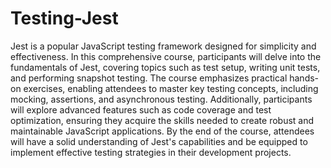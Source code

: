 # Testing-Jest

Jest is a popular JavaScript testing framework designed for simplicity and effectiveness. In this comprehensive course, participants will delve into the fundamentals of Jest, covering topics such as test setup, writing unit tests, and performing snapshot testing. The course emphasizes practical hands-on exercises, enabling attendees to master key testing concepts, including mocking, assertions, and asynchronous testing. Additionally, participants will explore advanced features such as code coverage and test optimization, ensuring they acquire the skills needed to create robust and maintainable JavaScript applications. By the end of the course, attendees will have a solid understanding of Jest's capabilities and be equipped to implement effective testing strategies in their development projects.
